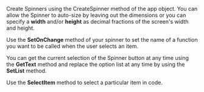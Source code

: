 Create Spinners using the CreateSpinner method of the app object.
You can allow the Spinner to auto-size by leaving out the dimensions or you can specify a **width** and/or **height** as decimal fractions of the screen's width and height.

Use the **SetOnChange** method of your spinner to set the name of a function you want to be called when the user selects an item.

You can get the current selection of the Spinner button at any time using the **GetText** method and replace the option list at any time by using the **SetList** method.

Use the **SelectItem** method to select a particular item in code.